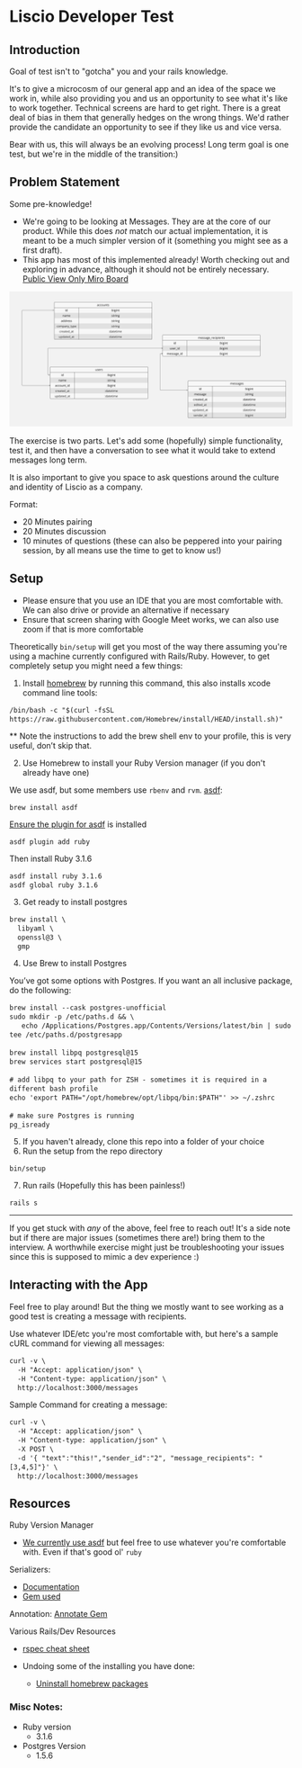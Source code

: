 # Liscio Developer Test

## Introduction
Goal of test isn't to "gotcha" you and your rails knowledge.

It's to give a microcosm of our general app and an idea of the space we work in, while also providing you and us an 
opportunity to see what it's like to work together. Technical screens are hard to get right. There is a great deal of 
bias in them that generally hedges on the wrong things. We'd rather provide the candidate an opportunity to see if they 
like us and vice versa.

Bear with us, this will always be an evolving process! Long term goal is one test, but we're in the middle of the transition:)

## Problem Statement
Some pre-knowledge!

* We're going to be looking at Messages. They are at the core of our product. While this does *not* match our 
actual implementation, it is meant to be a much simpler version of it (something you might see as a first draft).
* This app has most of this implemented already! Worth checking out 
and exploring in advance, although it should not be entirely necessary. 
 [Public View Only Miro Board](https://miro.com/app/board/uXjVK9cbZxE=/?share_link_id=598759584903)

![](app/assets/images/LiscioFullStackDevTest.jpg)

The exercise is two parts. Let's add some (hopefully) simple functionality, test it, and then have a conversation to 
see what it would take to extend messages long term.

It is also important to give you space to ask questions around the culture and identity of Liscio as a company. 

Format:
* 20 Minutes pairing
* 20 Minutes discussion
* 10 minutes of questions (these can also be peppered into your pairing session, by all means use the time to get to know us!)

## Setup
* Please ensure that you use an IDE that you are most comfortable with. We can also drive or provide an alternative if
necessary
* Ensure that screen sharing with Google Meet works, we can also use zoom if that is more comfortable

Theoretically `bin/setup` will get you most of the way there assuming you're using a machine currently configured with 
Rails/Ruby. However, to get completely setup you might need a few things:

1. Install [homebrew](https://brew.sh/) by running this command, this also installs xcode command line tools:
```
/bin/bash -c "$(curl -fsSL https://raw.githubusercontent.com/Homebrew/install/HEAD/install.sh)"
```
** Note the instructions to add the brew shell env to your profile, this is very useful, don’t skip that.

2. Use Homebrew to install your Ruby Version manager (if you don't already have one)

We use asdf, but some members use `rbenv` and `rvm`.
[asdf](https://asdf-vm.com/guide/getting-started.html):
```
brew install asdf
```

[Ensure the plugin for asdf](https://github.com/asdf-vm/asdf-ruby) is installed
```
asdf plugin add ruby
```

Then install Ruby 3.1.6
```
asdf install ruby 3.1.6
asdf global ruby 3.1.6
```
3. Get ready to install postgres
```
brew install \
  libyaml \
  openssl@3 \
  gmp
```


4. Use Brew to install Postgres

You’ve got some options with Postgres. If you want an all inclusive package, do the following:

```
brew install --cask postgres-unofficial
sudo mkdir -p /etc/paths.d && \
   echo /Applications/Postgres.app/Contents/Versions/latest/bin | sudo tee /etc/paths.d/postgresapp

brew install libpq postgresql@15
brew services start postgresql@15

# add libpq to your path for ZSH - sometimes it is required in a different bash profile
echo 'export PATH="/opt/homebrew/opt/libpq/bin:$PATH"' >> ~/.zshrc

# make sure Postgres is running
pg_isready
```

5. If you haven't already, clone this repo into a folder of your choice
6. Run the setup from the repo directory
```
bin/setup
```

7. Run rails (Hopefully this has been painless!)
```
rails s
```


----
If you get stuck with *any* of the above, feel free to reach out! It's a side note but if there are major issues (sometimes 
there are!) bring them to the interview. A worthwhile exercise might just be troubleshooting your issues since this is 
supposed to mimic a dev experience :)

## Interacting with the App

Feel free to play around! But the thing we mostly want to see working as a good test is creating a message with 
recipients.

Use whatever IDE/etc you're most comfortable with, but here's a sample cURL command for viewing all messages:
```
curl -v \
  -H "Accept: application/json" \
  -H "Content-type: application/json" \
  http://localhost:3000/messages
```

Sample Command for creating a message:
```
curl -v \
  -H "Accept: application/json" \
  -H "Content-type: application/json" \
  -X POST \
  -d '{ "text":"this!","sender_id":"2", "message_recipients": "[3,4,5]"}' \
  http://localhost:3000/messages

```

## Resources

Ruby Version Manager
* [We currently use asdf](https://asdf-vm.com/) but feel free to use whatever you're comfortable with. Even if that's good ol' `ruby`

Serializers:
* [Documentation](https://guides.rubyonrails.org/v4.2/active_model_basics.html)
* [Gem used](https://github.com/rails-api/active_model_serializers)

Annotation:
[Annotate Gem](https://github.com/ctran/annotate_models)

Various Rails/Dev Resources
* [rspec cheat sheet](https://www.rubypigeon.com/posts/rspec-expectations-cheat-sheet/)

* Undoing some of the installing you have done:
  * [Uninstall homebrew packages](https://mac.install.guide/homebrew/7)


### Misc Notes:
* Ruby version
    * 3.1.6
* Postgres Version
  * 1.5.6
